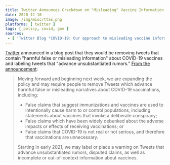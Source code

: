 ```yaml
---
title: Twitter Announces Crackdown on "Misleading" Vaccine Information
date: 2020-12-16
image: /img/misc/ttas.png
platforms: [ twitter ]
tags: [ policy, covid, gov ]
sources:
 - [ 'Twitter Blog "COVID-19: Our approach to misleading vaccine information" by Twitter Safety (16 Dec 2020)', 'https://archive.is/wnYXB' ]
---
```


[Twitter](/twitter/) announced in a blog post that they would be removing
tweets that contain "harmful false or misleading information" about COVID-19
vaccines and labeling tweets that "advance unsubstantiated rumors." [From the
announcement](https://archive.is/wnYXB#selection-763.0-803.166):

> Moving forward and beginning next week, we are expanding the policy and may
> require people to remove Tweets which advance harmful false or misleading
> narratives about COVID-19 vaccinations, including: 
>
> * False claims that suggest immunizations and vaccines are used to
>   intentionally cause harm to or control populations, including statements
>   about vaccines that invoke a deliberate conspiracy;
> * False claims which have been widely debunked about the adverse impacts or
>   effects of receiving vaccinations; or
> * False claims that COVID-19 is not real or not serious, and therefore that
>   vaccinations are unnecessary.
>
> Starting in early 2021, we may label or place a warning on Tweets that
> advance unsubstantiated rumors, disputed claims, as well as incomplete or
> out-of-context information about vaccines.
